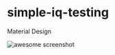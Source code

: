# simple-iq-testing
Material Design

![awesome screenshot](http://s.twosphere.ru/screenshots/01_28_05.png)
